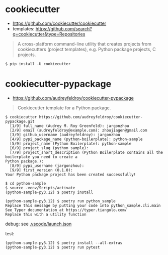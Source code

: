 # cookiecutter
* https://github.com/cookiecutter/cookiecutter
* templates: https://github.com/search?q=cookiecutter&type=Repositories

> A cross-platform command-line utility that creates projects from cookiecutters (project templates), e.g. Python package projects, C projects.

```shell
$ pip install -U cookiecutter
```

# cookiecutter-pypackage
* https://github.com/audreyfeldroy/cookiecutter-pypackage

> Cookiecutter template for a Python package.

```shell
$ cookiecutter https://github.com/audreyfeldroy/cookiecutter-pypackage.git
  [1/9] full_name (Audrey M. Roy Greenfeld): jargonzhou
  [2/9] email (audreyfeldroy@example.com): zhoujiagen@gmail.com
  [3/9] github_username (audreyfeldroy): jargonzhou
  [4/9] pypi_package_name (python-boilerplate): python-sample
  [5/9] project_name (Python Boilerplate): python-sample
  [6/9] project_slug (python_sample): 
  [7/9] project_short_description (Python Boilerplate contains all the boilerplate you need to create a 
Python package.): 
  [8/9] pypi_username (jargonzhou): 
  [9/9] first_version (0.1.0): 
Your Python package project has been created successfully!

$ cd python-sample
$ source .venv/Scripts/activate
(python-sample-py3.12) $ poetry install

(python-sample-py3.12) $ poetry run python_sample
Replace this message by putting your code into python_sample.cli.main
See Typer documentation at https://typer.tiangolo.com/
Replace this with a utility function
```

debug: see [.vscode/launch.json](./python-sample/.vscode/launch.json)

test:
```shell
(python-sample-py3.12) $ poetry install --all-extras
(python-sample-py3.12) $ poetry run pytest
```